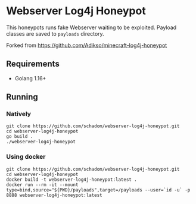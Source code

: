 # Webserver Log4j Honeypot

This honeypots runs fake Webserver waiting to be exploited. 
Payload classes are saved to `payloads` directory.

Forked from https://github.com/Adikso/minecraft-log4j-honeypot

## Requirements
- Golang 1.16+

## Running

### Natively
```
git clone https://github.com/schadom/webserver-log4j-honeypot.git
cd webserver-log4j-honeypot
go build .
./webserver-log4j-honeypot
```

### Using docker
```
git clone https://github.com/schadom/webserver-log4j-honeypot.git
cd webserver-log4j-honeypot
docker build -t webserver-log4j-honeypot:latest .
docker run --rm -it --mount type=bind,source="${PWD}/payloads",target=/payloads --user=`id -u` -p 8888 webserver-log4j-honeypot:latest
```
